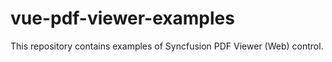 # vue-pdf-viewer-examples
This repository contains examples of Syncfusion PDF Viewer (Web) control.
